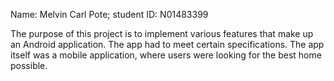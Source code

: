 Name: Melvin Carl Pote; student ID: N01483399

The purpose of this project is to implement various features that make up
an Android application. The app had to meet certain specifications. The app itself
was a mobile application, where users were looking for the best home possible. 